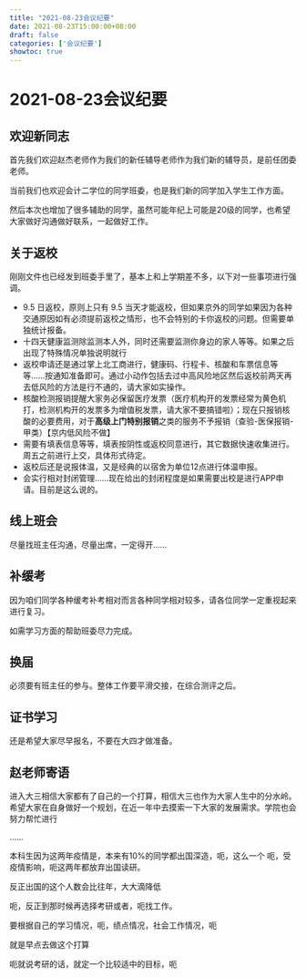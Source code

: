 ```yaml
---
title: "2021-08-23会议纪要" 
date: 2021-08-23T15:00:00+08:00
draft: false
categories: ['会议纪要']
showtoc: true
---
```

# 2021-08-23会议纪要

## 欢迎新同志

首先我们欢迎赵杰老师作为我们的新任辅导老师作为我们新的辅导员，是前任团委老师。

当前我们也欢迎会计二学位的同学班委，也是我们新的同学加入学生工作方面。

然后本次也增加了很多辅助的同学，虽然可能年纪上可能是20级的同学，也希望大家做好沟通做好联系，一起做好工作。

## 关于返校

刚刚文件也已经发到班委手里了，基本上和上学期差不多，以下对一些事项进行强调。

- 9.5 日返校，原则上只有 9.5 当天才能返校，但如果京外的同学如果因为各种交通原因如有必须提前返校之情形，也不会特别的卡你返校的问题。但需要单独统计报备。
- 十四天健康监测除监测本人外，同时还需要监测你身边的家人等等。如果之后出现了特殊情况单独说明就行
- 返校申请还是通过掌上北工商进行，健康码、行程卡、核酸和车票信息等等……按通知准备即可。通过小动作包括去过中高风险地区然后返校前两天再去低风险的方法是行不通的，请大家如实操作。
- 核酸检测报销提醒大家务必保留医疗发票（医疗机构开的发票经常为黄色机打，检测机构开的发票多为增值税发票，请大家不要搞错啦）；现在只报销核酸的必要费用，对于**高级上门特别报销**之类的服务不予报销（查验-医保报销-甲类）【京内低风险不做】
- 需要有填表信息等等，填表按阴性或返校同意进行，其它数据快速收集进行。周五之前进行上交，具体形式待定。
- 返校后还是说报体温，又是经典的以宿舍为单位12点进行体温申报。
- 会实行相对封闭管理……现在给出的封闭程度是如果需要出校是进行APP申请。目前是这么说的。

## 线上班会

尽量找班主任沟通，尽量出席，一定得开……

## 补缓考

因为咱们同学各种缓考补考相对而言各种同学相对较多，请各位同学一定重视起来进行复习。

如需学习方面的帮助班委尽力完成。

## 换届

必须要有班主任的参与。整体工作要平滑交接，在综合测评之后。

## 证书学习

还是希望大家尽早报名，不要在大四才做准备。

## 赵老师寄语

进入大三相信大家都有了自己的一个打算，相信大三也作为大家人生中的分水岭。希望大家在自身做好一个规划，在近一年中去摸索一下大家的发展需求。学院也会努力帮忙进行

……

本科生因为这两年疫情是，本来有10%的同学都出国深造，呃，这么一个 呃，受疫情影响，呃这两年都放弃出国读研。

反正出国的这个人数会比往年，大大滴降低

呃，反正到那时候再选择考研或者，呃找工作。

要根据自己的学习情况，呃，绩点情况，社会工作情况，呃

就是早点去做这个打算

呃就说考研的话，就定一个比较适中的目标，呃
